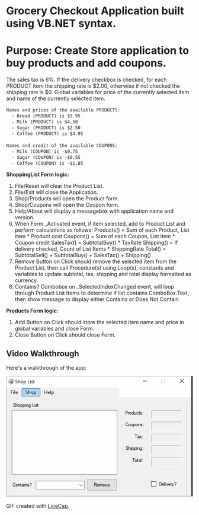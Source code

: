 # Grocery Checkout Application built using VB.NET syntax.
# Purpose: Create Store application to buy products and add coupons.

The sales tax is 6%. If the delivery checkbox is checked, for each PRODUCT item the shipping rate is $2.00, otherwise if not checked the shipping rate is $0. Global variables for price of the currently selected item and name of the currently selected item.

    Names and prices of the available PRODUCTS:
      - Bread (PRODUCT) is $3.95
      - Milk (PRODUCT) is $4.50
      - Sugar (PRODUCT) is $2.50
      - Coffee (PRODUCT) is $4.95
      
    Names and credit of the available COUPONS:
      - Milk (COUPON) is -$0.75
      - Sugar (COUPON) is -$0.55
      - Coffee (COUPON) is -$1.85
    
**ShoppingList Form logic:**
  1.	File/Reset will clear the Product List.
  2.	File/Exit will close the Application.
  3.	Shop/Products will open the Product form.
  4.	Shop/Coupons will open the Coupon form.
  5.	Help/About will display a messagebox with application name and version.
  6.	When Form _Activated event, if item selected, add to Product List and perform calculations as follows:
      Products() = Sum of each Product, List item * Product cost
      Coupons() = Sum of each Coupon, List item * Coupon credit
      SalesTax() = SubtotalBuy() * TaxRate
      Shipping() = If delivery checked, Count of List Items * ShippingRate
      Total() = SubtotalSell() + SubtotalBuy() + SalesTax() + Shipping()
  7.	Remove Button on Click should remove the selected item from the Product List, then call Procedure(s) using Loop(s), constants and variables to update subtotal, tax, shipping and total display formatted as currency.
  8.	Contains? Combobox on _SelectedIndexChanged event, will loop through Product List Items to determine if list contains ComboBox.Text, then show message to display either Contains or Does Not Contain.  
  
**Products Form logic:**
  1.	Add Button on Click should store the selected item name and price in global variables and close Form.
  2.	Close Button on Click should close Form.
  
  ## Video Walkthrough

Here's a walkthrough of the app:

<img src='walkthrough.gif' title='Video Walkthrough' width='' alt='Video Walkthrough' />

GIF created with [LiceCap](http://www.cockos.com/licecap/).




